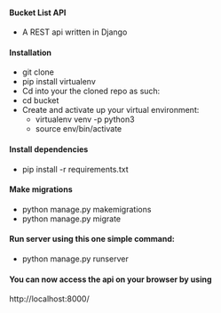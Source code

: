 #### Bucket List API
- A REST api written in Django
#### Installation
- git clone 
- pip install virtualenv
- Cd into your the cloned repo as such:
 -  cd bucket
- Create and activate up your virtual environment:
    -  virtualenv  venv -p python3
    -  source env/bin/activate
#### Install dependencies
- pip install -r requirements.txt
#### Make migrations
- python manage.py makemigrations
- python manage.py migrate

#### Run server using this one simple command:
 - python manage.py runserver
#### You can now access the  api  on your browser by using
http://localhost:8000/